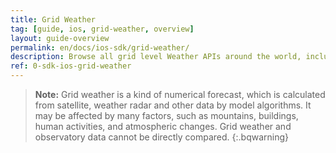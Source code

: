 ```yaml
---
title: Grid Weather
tag: [guide, ios, grid-weather, overview]
layout: guide-overview
permalink: en/docs/ios-sdk/grid-weather/
description: Browse all grid level Weather APIs around the world, including real-time weather, forecast weather and minute-level precipitation at any latitude and longitude.
ref: 0-sdk-ios-grid-weather
---
```


> **Note:** Grid weather is a kind of numerical forecast, which is calculated from satellite, weather radar and other data by model algorithms. It may be affected by many factors, such as mountains, buildings, human activities, and atmospheric changes. Grid weather and observatory data cannot be directly compared.
{:.bqwarning}